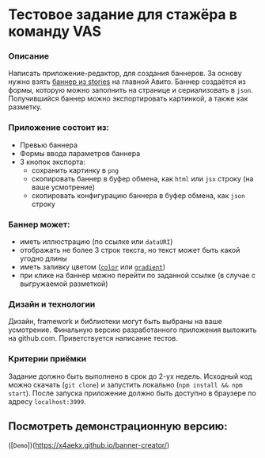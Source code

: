 # Тестовое задание для стажёра в команду VAS

### Описание
Написать приложение-редактор, для создания баннеров. За основу нужно взять [баннер из stories](https://i.imgur.com/K3ituxT.png) на главной Авито.
Баннер создаётся из формы, которую можно заполнить на странице и сериализовать в `json`. Получившийся баннер можно экспортировать картинкой, а также как разметку.

### Приложение состоит из:
* Превью баннера
* Формы ввода параметров баннера
* 3 кнопок экспорта:
    * сохранить картинку в `png`
    * скопировать баннер в буфер обмена, как `html` или `jsx` строку (на ваше усмотрение)
    * скопировать конфигурацию баннера в буфер обмена, как `json` строку

### Баннер может:
* иметь иллюстрацию (по ссылке или `dataURI`)
* отображать не более 3 строк текста, но текст может быть какой угодно длины
* иметь заливку цветом ([`color`](https://developer.mozilla.org/ru/docs/Web/CSS/color_value) или [`gradient`](https://developer.mozilla.org/ru/docs/Web/CSS/gradient))
* при клике на баннер можно перейти по заданной ссылке (в случае с выгружаемой разметкой)

### Дизайн и технологии
Дизайн, framework и библиотеки могут быть выбраны на ваше усмотрение. Финальную версию разработанного приложения выложить на github.com. Приветствуется написание тестов.

### Критерии приёмки
Задание должно быть выполнено в срок до 2-ух недель. Исходный код можно скачать (`git clone`) и запустить локально (`npm install && npm start`).
После запуска приложение должно быть доступно в браузере по адресу `localhost:3999`.

## Посмотреть демонстрационную версию:

([`Demo`])(https://x4aekx.github.io/banner-creator/)